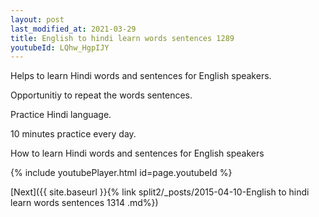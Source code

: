 ```yaml
---
layout: post
last_modified_at: 2021-03-29
title: English to hindi learn words sentences 1289 
youtubeId: LQhw_HgpIJY
---
```

 
 
Helps to learn Hindi words and sentences for English speakers.

Opportunitiy to repeat the words sentences. 

Practice Hindi language. 
 
10 minutes practice every day. 
 
How to learn Hindi words and sentences for English speakers 
 
{% include youtubePlayer.html id=page.youtubeId %}
 
 
[Next]({{ site.baseurl }}{% link  split2/_posts/2015-04-10-English to hindi learn words sentences 1314 .md%})
 
